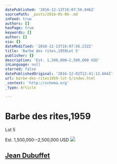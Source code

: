 ```yaml
---
datePublished: '2016-12-13T16:07:56.846Z'
sourcePath: _posts/2016-05-06-.md
inFeed: true
authors: []
hasPage: true
keywords: []
author: []
via: {}
dateModified: '2016-12-13T16:07:56.232Z'
title: 'Barbe des rites,1959Lot 5'
publisher: {}
description: 'Est. 1,500,000–2,500,000 USD'
inLanguage: null
starred: false
datePublishedOriginal: '2016-12-02T12:41:13.664Z'
url: barbe-des-rites1959-lot-5/index.html
_context: 'http://schema.org'
_type: Article

---
```

# Barbe des rites,1959  
Lot 5

Est. 1,500,000--2,500,000 USD
![](https://s3-us-west-2.amazonaws.com/the-grid-img/p/4043d05d7c3199ac27a92ef23e09523f325a894f.png)

## [Jean Dubuffet][0]

[0]: http://www.artnet.com/auction-houses/phillips-newyork/artist-jean-dubuffet/